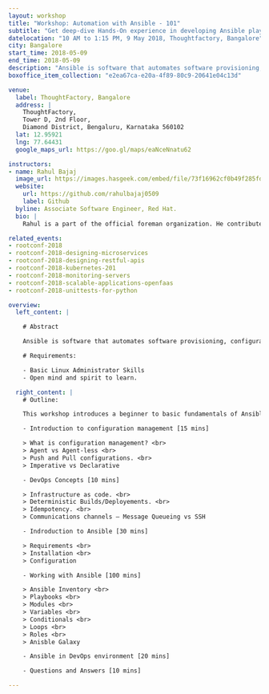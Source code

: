 ```yaml
---
layout: workshop
title: "Workshop: Automation with Ansible - 101"
subtitle: "Get deep-dive Hands-On experience in developing Ansible playbooks."
datelocation: "10 AM to 1:15 PM, 9 May 2018, Thoughtfactory, Bangalore"
city: Bangalore
start_time: 2018-05-09
end_time: 2018-05-09
description: "Ansible is software that automates software provisioning, configuration management, and application deployment. Ansible is a radically simple IT automation platform that makes your applications and systems easier to deploy. Avoid writing scripts or custom code to deploy and update your applications— automate in a language that approaches plain English, using SSH, with no agents to install on remote systems."
boxoffice_item_collection: "e2ea67ca-e20a-4f89-80c9-20641e04c13d"

venue:
  label: ThoughtFactory, Bangalore
  address: |
    ThoughtFactory,
    Tower D, 2nd Floor,
    Diamond District, Bengaluru, Karnataka 560102
  lat: 12.95921
  lng: 77.64431
  google_maps_url: https://goo.gl/maps/eaNceNnatu62

instructors:
- name: Rahul Bajaj
  image_url: https://images.hasgeek.com/embed/file/73f16962cf0b49f285fddd5da4141bbe
  website:
    url: https://github.com/rahulbajaj0509
    label: Github 
  byline: Associate Software Engineer, Red Hat.
  bio: |
    Rahul is a part of the official foreman organization. He contributes mostly to the Foreman project and is a ‘Red Hat Certified Specialist in Configuration Management’. He is also the organizer of Foreman Pune Meetups. 

related_events:
- rootconf-2018
- rootconf-2018-designing-microservices
- rootconf-2018-designing-restful-apis
- rootconf-2018-kubernetes-201
- rootconf-2018-monitoring-servers
- rootconf-2018-scalable-applications-openfaas
- rootconf-2018-unittests-for-python

overview:
  left_content: |

    # Abstract

    Ansible is software that automates software provisioning, configuration management, and application deployment. Ansible is a radically simple IT automation platform that makes your applications and systems easier to deploy. Avoid writing scripts or custom code to deploy and update your applications— automate in a language that approaches plain English, using SSH, with no agents to install on remote systems.

    # Requirements:

    - Basic Linux Administrator Skills
    - Open mind and spirit to learn.

  right_content: |
    # Outline:

    This workshop introduces a beginner to basic fundamentals of Ansible with easy to do hands-on exercises. The workshop introduces basic use cases of Ansible followed by an introduction to Ansible Inventory, Playbooks, Modules, Variables, Conditionals, Loops and Roles. Each mentioned topic is accompanied by a set of coding exercises giving the attendies a hands-on experience in developing Ansible Playbooks.

    - Introduction to configuration management [15 mins]

    > What is configuration management? <br>
    > Agent vs Agent-less <br>
    > Push and Pull configurations. <br>
    > Imperative vs Declarative

    - DevOps Concepts [10 mins]

    > Infrastructure as code. <br>
    > Deterministic Builds/Deployements. <br>
    > Idempotency. <br>
    > Communications channels – Message Queueing vs SSH

    - Indroduction to Ansible [30 mins]

    > Requirements <br>
    > Installation <br>
    > Configuration

    - Working with Ansible [100 mins]

    > Ansible Inventory <br>
    > Playbooks <br>
    > Modules <br>
    > Variables <br>
    > Conditionals <br>
    > Loops <br>
    > Roles <br>
    > Anisble Galaxy

    - Ansible in DevOps environment [20 mins]

    - Questions and Answers [10 mins] 

---
```


